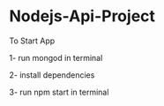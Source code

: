 # Nodejs-Api-Project

To Start App

1- run mongod in terminal

2- install dependencies

3- run npm start in terminal
